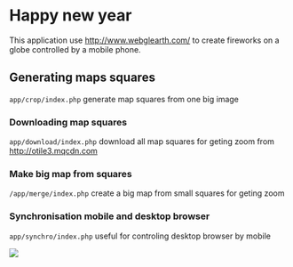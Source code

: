# Happy new year
This application use http://www.webglearth.com/ to create fireworks on a globe controlled by a mobile phone.

## Generating maps squares
```app/crop/index.php``` generate map squares from one big image

### Downloading map squares
```app/download/index.php``` download all map squares for geting zoom from http://otile3.mqcdn.com

### Make big map from squares
```/app/merge/index.php``` create a big map from small squares for geting zoom

### Synchronisation mobile and desktop browser
```app/synchro/index.php``` useful for controling desktop browser by mobile

<img src='./thumbs.png' />

